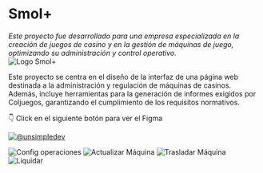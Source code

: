 # Smol+
_Este proyecto fue desarrollado para una empresa especializada en la creación de juegos de casino y en la gestión de máquinas de juego, optimizando su administración y control operativo._<br>
![Logo Smol+](https://github.com/user-attachments/assets/5a46e1c7-915b-4c4b-84c8-1d90f3aed7f9)

<p>Este proyecto se centra en el diseño de la interfaz de una página web destinada a la administración y regulación de máquinas de casinos. Además, incluye herramientas para la generación de informes exigidos por Coljuegos, garantizando el cumplimiento de los requisitos normativos.</p>

👇 Click en el siguiente botón para ver el Figma
<p align=center">
  <a href="https://www.figma.com/design/OPbItQo328Yd2Q9HX4dyDo/%F0%9F%9A%80-UX_UI---Smol%2B?node-id=2-3390&t=Zl05KDh0PAFwlrxC-1&t=1bcG68y98qpmSpJU-1" target="blank"><img align="center" src="https://img.shields.io/badge/Figma-F24E1E?style=for-the-badge&logo=figma&logoColor=white" alt="@unsimpledev"  /></a>
</p>

![Config  operaciones](https://github.com/user-attachments/assets/728a6787-35f0-486d-a9eb-d2a0d04d0484)
![Actualizar Máquina](https://github.com/user-attachments/assets/f95617d4-fe63-4084-851c-ab0470328a6e)
![Trasladar Máquina](https://github.com/user-attachments/assets/d13c089b-a2e8-49dc-a964-da08e834d22c)
![Liquidar](https://github.com/user-attachments/assets/7c7ec847-41f0-49b8-9ba3-f1b74d64ce2a)
